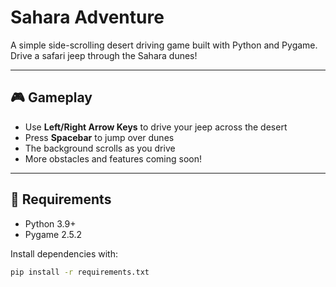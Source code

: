 # Sahara Adventure

A simple side-scrolling desert driving game built with Python and Pygame. Drive a safari jeep through the Sahara dunes!

---

## 🎮 Gameplay

- Use **Left/Right Arrow Keys** to drive your jeep across the desert
- Press **Spacebar** to jump over dunes
- The background scrolls as you drive
- More obstacles and features coming soon!

---

## 🚀 Requirements

- Python 3.9+
- Pygame 2.5.2

Install dependencies with:

```bash
pip install -r requirements.txt






 
